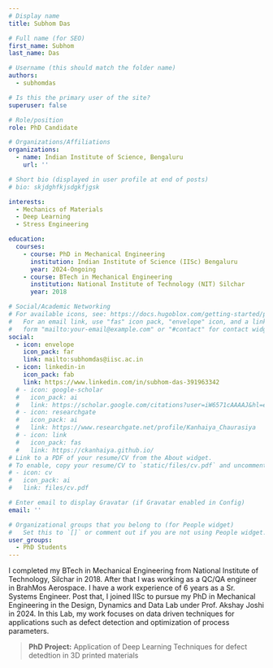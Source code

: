 ```yaml
---
# Display name
title: Subhom Das

# Full name (for SEO)
first_name: Subhom
last_name: Das

# Username (this should match the folder name)
authors:
  - subhomdas

# Is this the primary user of the site?
superuser: false

# Role/position
role: PhD Candidate

# Organizations/Affiliations
organizations:
  - name: Indian Institute of Science, Bengaluru
    url: ''

# Short bio (displayed in user profile at end of posts)
# bio: skjdghfkjsdgkfjgsk

interests:
  - Mechanics of Materials
  - Deep Learning
  - Stress Engineering

education:
  courses:
    - course: PhD in Mechanical Engineering
      institution: Indian Institute of Science (IISc) Bengaluru
      year: 2024-Ongoing
    - course: BTech in Mechanical Engineering
      institution: National Institute of Technology (NIT) Silchar
      year: 2018

# Social/Academic Networking
# For available icons, see: https://docs.hugoblox.com/getting-started/page-builder/#icons
#   For an email link, use "fas" icon pack, "envelope" icon, and a link in the
#   form "mailto:your-email@example.com" or "#contact" for contact widget.
social:
  - icon: envelope
    icon_pack: far
    link: mailto:subhomdas@iisc.ac.in
  - icon: linkedin-in
    icon_pack: fab
    link: https://www.linkedin.com/in/subhom-das-391963342
  # - icon: google-scholar
  #   icon_pack: ai
  #   link: https://scholar.google.com/citations?user=iW6571cAAAAJ&hl=en
  # - icon: researchgate
  #   icon_pack: ai
  #   link: https://www.researchgate.net/profile/Kanhaiya_Chaurasiya
  # - icon: link
  #   icon_pack: fas
  #   link: https://ckanhaiya.github.io/
# Link to a PDF of your resume/CV from the About widget.
# To enable, copy your resume/CV to `static/files/cv.pdf` and uncomment the lines below.
# - icon: cv
#   icon_pack: ai
#   link: files/cv.pdf

# Enter email to display Gravatar (if Gravatar enabled in Config)
email: ''

# Organizational groups that you belong to (for People widget)
#   Set this to `[]` or comment out if you are not using People widget.
user_groups:
  - PhD Students
---
```

I completed my BTech in Mechanical Engineering  from National Institute of Technology, Silchar in 2018. After that I was working as a QC/QA engineer in BrahMos Aerospace. I have a work experience of 6 years as a Sr. Systems Engineer. Post that, I joined IISc to pursue my PhD in Mechanical Engineering in the Design, Dynamics and Data Lab under Prof. Akshay Joshi in 2024. In this Lab, my work focuses on data driven techniques for applications such as defect detection  and optimization of process parameters.

> **PhD Project:** Application of Deep Learning Techniques for defect detedtion in 3D printed materials